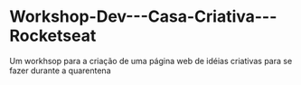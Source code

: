 # Workshop-Dev---Casa-Criativa---Rocketseat
Um workhsop para a criação de uma página web de idéias criativas para se fazer durante a quarentena
